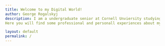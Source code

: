 ```yaml
---
title: Welcome to my Digital World!
author: George Rogalskyj
description: I am a undergraduate senior at Cornell Unviersity studying Statistics and Computer Science. THis summer I am interning at Jahnel Group. In my free time, I like to hike, read, and follow baseball religiously. 
Here you will find some professional and personall experiences about myself. Enjoy your browsing!

layout: default
permalink: /
---
```

